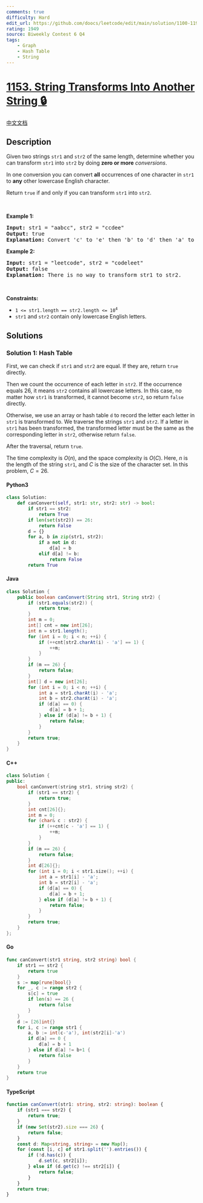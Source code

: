 ```yaml
---
comments: true
difficulty: Hard
edit_url: https://github.com/doocs/leetcode/edit/main/solution/1100-1199/1153.String%20Transforms%20Into%20Another%20String/README_EN.md
rating: 1949
source: Biweekly Contest 6 Q4
tags:
    - Graph
    - Hash Table
    - String
---
```


<!-- problem:start -->

# [1153. String Transforms Into Another String 🔒](https://leetcode.com/problems/string-transforms-into-another-string)

[中文文档](/solution/1100-1199/1153.String%20Transforms%20Into%20Another%20String/README.md)

## Description

<!-- description:start -->

<p>Given two strings <code>str1</code> and <code>str2</code> of the same length, determine whether you can transform <code>str1</code> into <code>str2</code> by doing <strong>zero or more</strong> <em>conversions</em>.</p>

<p>In one conversion you can convert <strong>all</strong> occurrences of one character in <code>str1</code> to <strong>any</strong> other lowercase English character.</p>

<p>Return <code>true</code> if and only if you can transform <code>str1</code> into <code>str2</code>.</p>

<p>&nbsp;</p>
<p><strong class="example">Example 1:</strong></p>

<pre>
<strong>Input:</strong> str1 = &quot;aabcc&quot;, str2 = &quot;ccdee&quot;
<strong>Output:</strong> true
<strong>Explanation: </strong>Convert &#39;c&#39; to &#39;e&#39; then &#39;b&#39; to &#39;d&#39; then &#39;a&#39; to &#39;c&#39;. Note that the order of conversions matter.
</pre>

<p><strong class="example">Example 2:</strong></p>

<pre>
<strong>Input:</strong> str1 = &quot;leetcode&quot;, str2 = &quot;codeleet&quot;
<strong>Output:</strong> false
<strong>Explanation: </strong>There is no way to transform str1 to str2.
</pre>

<p>&nbsp;</p>
<p><strong>Constraints:</strong></p>

<ul>
	<li><code>1 &lt;= str1.length == str2.length &lt;= 10<sup>4</sup></code></li>
	<li><code>str1</code> and <code>str2</code> contain only lowercase English letters.</li>
</ul>

<!-- description:end -->

## Solutions

<!-- solution:start -->

### Solution 1: Hash Table

First, we can check if `str1` and `str2` are equal. If they are, return `true` directly.

Then we count the occurrence of each letter in `str2`. If the occurrence equals $26$, it means `str2` contains all lowercase letters. In this case, no matter how `str1` is transformed, it cannot become `str2`, so return `false` directly.

Otherwise, we use an array or hash table `d` to record the letter each letter in `str1` is transformed to. We traverse the strings `str1` and `str2`. If a letter in `str1` has been transformed, the transformed letter must be the same as the corresponding letter in `str2`, otherwise return `false`.

After the traversal, return `true`.

The time complexity is $O(n)$, and the space complexity is $O(C)$. Here, $n$ is the length of the string `str1`, and $C$ is the size of the character set. In this problem, $C = 26$.

<!-- tabs:start -->

#### Python3

```python
class Solution:
    def canConvert(self, str1: str, str2: str) -> bool:
        if str1 == str2:
            return True
        if len(set(str2)) == 26:
            return False
        d = {}
        for a, b in zip(str1, str2):
            if a not in d:
                d[a] = b
            elif d[a] != b:
                return False
        return True
```

#### Java

```java
class Solution {
    public boolean canConvert(String str1, String str2) {
        if (str1.equals(str2)) {
            return true;
        }
        int m = 0;
        int[] cnt = new int[26];
        int n = str1.length();
        for (int i = 0; i < n; ++i) {
            if (++cnt[str2.charAt(i) - 'a'] == 1) {
                ++m;
            }
        }
        if (m == 26) {
            return false;
        }
        int[] d = new int[26];
        for (int i = 0; i < n; ++i) {
            int a = str1.charAt(i) - 'a';
            int b = str2.charAt(i) - 'a';
            if (d[a] == 0) {
                d[a] = b + 1;
            } else if (d[a] != b + 1) {
                return false;
            }
        }
        return true;
    }
}
```

#### C++

```cpp
class Solution {
public:
    bool canConvert(string str1, string str2) {
        if (str1 == str2) {
            return true;
        }
        int cnt[26]{};
        int m = 0;
        for (char& c : str2) {
            if (++cnt[c - 'a'] == 1) {
                ++m;
            }
        }
        if (m == 26) {
            return false;
        }
        int d[26]{};
        for (int i = 0; i < str1.size(); ++i) {
            int a = str1[i] - 'a';
            int b = str2[i] - 'a';
            if (d[a] == 0) {
                d[a] = b + 1;
            } else if (d[a] != b + 1) {
                return false;
            }
        }
        return true;
    }
};
```

#### Go

```go
func canConvert(str1 string, str2 string) bool {
	if str1 == str2 {
		return true
	}
	s := map[rune]bool{}
	for _, c := range str2 {
		s[c] = true
		if len(s) == 26 {
			return false
		}
	}
	d := [26]int{}
	for i, c := range str1 {
		a, b := int(c-'a'), int(str2[i]-'a')
		if d[a] == 0 {
			d[a] = b + 1
		} else if d[a] != b+1 {
			return false
		}
	}
	return true
}
```

#### TypeScript

```ts
function canConvert(str1: string, str2: string): boolean {
    if (str1 === str2) {
        return true;
    }
    if (new Set(str2).size === 26) {
        return false;
    }
    const d: Map<string, string> = new Map();
    for (const [i, c] of str1.split('').entries()) {
        if (!d.has(c)) {
            d.set(c, str2[i]);
        } else if (d.get(c) !== str2[i]) {
            return false;
        }
    }
    return true;
}
```

<!-- tabs:end -->

<!-- solution:end -->

<!-- problem:end -->
